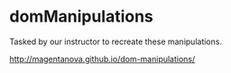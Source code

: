 # domManipulations

Tasked by our instructor to recreate these manipulations.

http://magentanova.github.io/dom-manipulations/
